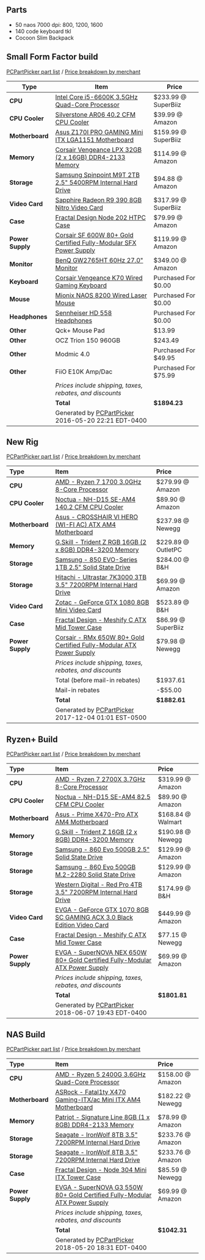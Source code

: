 ## Parts

- 50 naos 7000 dpi: 800, 1200, 1600
- 140 code keyboard tkl
- Cocoon Slim Backpack


## Small Form Factor build
[PCPartPicker part list](http://pcpartpicker.com/p/4WdpjX) / [Price breakdown by merchant](http://pcpartpicker.com/p/4WdpjX/by_merchant/)

| Type             | Item                                                                                                                               | Price                |
|------------------|------------------------------------------------------------------------------------------------------------------------------------|----------------------|
| **CPU**          | [Intel Core i5-6600K 3.5GHz Quad-Core Processor](http://pcpartpicker.com/part/intel-cpu-bx80662i56600k)                            | $233.99 @ SuperBiiz  |
| **CPU Cooler**   | [Silverstone AR06 40.2 CFM CPU Cooler](http://pcpartpicker.com/part/silverstone-cpu-cooler-ar06)                                   | $39.99 @ Amazon      |
| **Motherboard**  | [Asus Z170I PRO GAMING Mini ITX LGA1151 Motherboard](http://pcpartpicker.com/part/asus-motherboard-z170iprogaming)                 | $159.99 @ SuperBiiz  |
| **Memory**       | [Corsair Vengeance LPX 32GB (2 x 16GB) DDR4-2133 Memory](http://pcpartpicker.com/part/corsair-memory-cmk32gx4m2a2133c13)           | $114.99 @ Amazon     |
| **Storage**      | [Samsung Spinpoint M9T 2TB 2.5" 5400RPM Internal Hard Drive](http://pcpartpicker.com/part/samsung-internal-hard-drive-st2000lm003) | $94.88 @ Amazon      |
| **Video Card**   | [Sapphire Radeon R9 390 8GB Nitro Video Card](http://pcpartpicker.com/part/sapphire-video-card-100382ntoc2l)                       | $317.99 @ SuperBiiz  |
| **Case**         | [Fractal Design Node 202 HTPC Case](http://pcpartpicker.com/part/fractal-design-case-fdcanode202bk)                                | $79.99 @ Amazon      |
| **Power Supply** | [Corsair SF 600W 80+ Gold Certified Fully-Modular SFX Power Supply](http://pcpartpicker.com/part/corsair-power-supply-cp9020105na) | $119.99 @ Amazon     |
| **Monitor**      | [BenQ GW2765HT 60Hz 27.0" Monitor](http://pcpartpicker.com/part/benq-monitor-gw2765ht)                                             | $349.00 @ Amazon     |
| **Keyboard**     | [Corsair Vengeance K70 Wired Gaming Keyboard](http://pcpartpicker.com/part/corsair-keyboard-ch9000066na)                           | Purchased For $0.00  |
| **Mouse**        | [Mionix NAOS 8200 Wired Laser Mouse](http://pcpartpicker.com/part/mionix-mouse-000mio8200m)                                        | Purchased For $0.00  |
| **Headphones**   | [Sennheiser HD 558 Headphones](http://pcpartpicker.com/part/sennheiser-headphones-hd558)                                           | Purchased For $0.00  |
| **Other**        | Qck+ Mouse Pad                                                                                                                     | $13.99               |
| **Other**        | OCZ Trion 150 960GB                                                                                                                | $243.49              |
| **Other**        | Modmic 4.0                                                                                                                         | Purchased For $49.95 |
| **Other**        | FiiO E10K Amp/Dac                                                                                                                  | Purchased For $75.99 |
|                  | *Prices include shipping, taxes, rebates, and discounts*                                                                           |                      |
|                  | **Total**                                                                                                                          | **$1894.23**         |
|                  | Generated by [PCPartPicker](http://pcpartpicker.com) 2016-05-20 22:21 EDT-0400                                                     |                      |


## New Rig
[PCPartPicker part list](https://pcpartpicker.com/list/6vMMqk) / [Price breakdown by merchant](https://pcpartpicker.com/list/6vMMqk/by_merchant/)

| Type             | Item                                                                                                                                                                              | Price              |
| :----            | :----                                                                                                                                                                             | :----              |
| **CPU**          | [AMD - Ryzen 7 1700 3.0GHz 8-Core Processor](https://pcpartpicker.com/product/3kPzK8/amd-ryzen-7-1700-30ghz-8-core-processor-yd1700bbaebox)                                       | $279.99 @ Amazon   |
| **CPU Cooler**   | [Noctua - NH-D15 SE-AM4 140.2 CFM CPU Cooler](https://pcpartpicker.com/product/shNypg/noctua-nh-d15-se-am4-1402-cfm-cpu-cooler-nh-d15-se-am4)                                     | $89.90 @ Amazon    |
| **Motherboard**  | [Asus - CROSSHAIR VI HERO (WI-FI AC) ATX AM4 Motherboard](https://pcpartpicker.com/product/qRcMnQ/asus-crosshair-vi-hero-wi-fi-ac-atx-am4-motherboard-crosshair-vi-hero-wi-fi-ac) | $237.98 @ Newegg   |
| **Memory**       | [G.Skill - Trident Z RGB 16GB (2 x 8GB) DDR4-3200 Memory](https://pcpartpicker.com/product/ybrcCJ/gskill-tridentz-rgb-16gb-2-x-8gb-ddr4-3200-memory-f4-3200c16d-16gtzr)           | $229.89 @ OutletPC |
| **Storage**      | [Samsung - 850 EVO-Series 1TB 2.5" Solid State Drive](https://pcpartpicker.com/product/RbvZxr/samsung-internal-hard-drive-mz75e1t0bam)                                            | $284.00 @ B&H      |
| **Storage**      | [Hitachi - Ultrastar 7K3000 3TB 3.5" 7200RPM Internal Hard Drive](https://pcpartpicker.com/product/Cs4gXL/hitachi-internal-hard-drive-hua723030ala640)                            | $69.99 @ Amazon    |
| **Video Card**   | [Zotac - GeForce GTX 1080 8GB Mini Video Card](https://pcpartpicker.com/product/CdTrxr/zotac-geforce-gtx-1080-8gb-mini-video-card-zt-p10800h-10p)                                 | $523.89 @ B&H      |
| **Case**         | [Fractal Design - Meshify C ATX Mid Tower Case](https://pcpartpicker.com/product/Y6Crxr/fractal-design-meshify-c-atx-mid-tower-case-fd-ca-mesh-c-bko-tg)                          | $86.99 @ SuperBiiz |
| **Power Supply** | [Corsair - RMx 650W 80+ Gold Certified Fully-Modular ATX Power Supply](https://pcpartpicker.com/product/Rp8H99/corsair-power-supply-cp9020091na)                                  | $79.98 @ Newegg    |
|                  | *Prices include shipping, taxes, rebates, and discounts*                                                                                                                          |                    |
|                  | Total (before mail-in rebates)                                                                                                                                                    | $1937.61           |
|                  | Mail-in rebates                                                                                                                                                                   | -$55.00            |
|                  | **Total**                                                                                                                                                                         | **$1882.61**       |
|                  | Generated by [PCPartPicker](http://pcpartpicker.com) 2017-12-04 01:01 EST-0500                                                                                                    |                    |


## Ryzen+ Build
[PCPartPicker part list](https://pcpartpicker.com/list/QQfFZR) / [Price breakdown by merchant](https://pcpartpicker.com/list/QQfFZR/by_merchant/)

| Type             | Item                                                                                                                                                                            | Price             |
| :----            | :----                                                                                                                                                                           | :----             |
| **CPU**          | [AMD - Ryzen 7 2700X 3.7GHz 8-Core Processor](https://pcpartpicker.com/product/bddxFT/amd-ryzen-7-2700x-37ghz-8-core-processor-yd270xbgafbox)                                   | $319.99 @ Amazon  |
| **CPU Cooler**   | [Noctua - NH-D15 SE-AM4 82.5 CFM CPU Cooler](https://pcpartpicker.com/product/shNypg/noctua-nh-d15-se-am4-1402-cfm-cpu-cooler-nh-d15-se-am4)                                    | $89.90 @ Amazon   |
| **Motherboard**  | [Asus - Prime X470-Pro ATX AM4 Motherboard](https://pcpartpicker.com/product/6hF48d/asus-prime-x470-pro-atx-am4-motherboard-prime-x470-pro)                                     | $168.84 @ Walmart |
| **Memory**       | [G.Skill - Trident Z 16GB (2 x 8GB) DDR4-3200 Memory](https://pcpartpicker.com/product/4n648d/gskill-tridentz-series-16gb-2-x-8gb-ddr4-3200-memory-f4-3200c16d-16gtzkw)         | $190.98 @ Newegg  |
| **Storage**      | [Samsung - 860 Evo 500GB 2.5" Solid State Drive](https://pcpartpicker.com/product/6yKcCJ/samsung-860-evo-500gb-25-solid-state-drive-mz-76e500bam)                               | $129.99 @ Amazon  |
| **Storage**      | [Samsung - 860 Evo 500GB M.2-2280 Solid State Drive](https://pcpartpicker.com/product/M9rmP6/samsung-860-evo-500gb-m2-2280-solid-state-drive-mz-n6e500bw)                       | $129.99 @ Amazon  |
| **Storage**      | [Western Digital - Red Pro 4TB 3.5" 7200RPM Internal Hard Drive](https://pcpartpicker.com/product/B638TW/western-digital-red-pro-4tb-35-7200rpm-internal-hard-drive-wd4002ffwx) | $174.99 @ B&H     |
| **Video Card**   | [EVGA - GeForce GTX 1070 8GB SC GAMING ACX 3.0 Black Edition Video Card](https://pcpartpicker.com/product/ph38TW/evga-geforce-gtx-1070-8gb-sc-gaming-video-card-08g-p4-5173-kr) | $449.99 @ Amazon  |
| **Case**         | [Fractal Design - Meshify C ATX Mid Tower Case](https://pcpartpicker.com/product/fPzkcf/fractal-design-meshify-c-atx-mid-tower-case-fd-ca-mesh-c-bko)                           | $77.15 @ Newegg   |
| **Power Supply** | [EVGA - SuperNOVA NEX 650W 80+ Gold Certified Fully-Modular ATX Power Supply](https://pcpartpicker.com/product/g63RsY/evga-power-supply-120g10650xr)                            | $69.99 @ Amazon   |
|                  | *Prices include shipping, taxes, rebates, and discounts*                                                                                                                        |                   |
|                  | **Total**                                                                                                                                                                       | **$1801.81**      |
|                  | Generated by [PCPartPicker](http://pcpartpicker.com) 2018-06-07 19:43 EDT-0400                                                                                                  |                   |


## NAS Build

[PCPartPicker part list](https://pcpartpicker.com/list/TQ72mq) / [Price breakdown by merchant](https://pcpartpicker.com/list/TQ72mq/by_merchant/)

| Type             | Item                                                                                                                                                                                                      | Price            |
| :----            | :----                                                                                                                                                                                                     | :----            |
| **CPU**          | [AMD - Ryzen 5 2400G 3.6GHz Quad-Core Processor](https://pcpartpicker.com/product/FGPKHx/amd-ryzen-5-2400g-36ghz-quad-core-processor-yd2400c5fbbox)                                                       | $158.00 @ Amazon |
| **Motherboard**  | [ASRock - Fatal1ty X470 Gaming-ITX/ac Mini ITX AM4 Motherboard](https://pcpartpicker.com/product/f7GxFT/asrock-fatal1ty-x470-gaming-itxac-mini-itx-am4-motherboard-x470-gaming-itxac)                     | $182.22 @ Newegg |
| **Memory**       | [Patriot - Signature Line 8GB (1 x 8GB) DDR4-2133 Memory](https://pcpartpicker.com/product/RKhKHx/patriot-signature-line-8gb-1-x-8gb-ddr4-2133-memory-psd48g213382)                                       | $78.99 @ Amazon  |
| **Storage**      | [Seagate - IronWolf 8TB 3.5" 7200RPM Internal Hard Drive](https://pcpartpicker.com/product/zKnG3C/seagate-ironwolf-8tb-35-7200rpm-internal-hard-drive-st8000vn0022)                                       | $233.76 @ Amazon |
| **Storage**      | [Seagate - IronWolf 8TB 3.5" 7200RPM Internal Hard Drive](https://pcpartpicker.com/product/zKnG3C/seagate-ironwolf-8tb-35-7200rpm-internal-hard-drive-st8000vn0022)                                       | $233.76 @ Amazon |
| **Case**         | [Fractal Design - Node 304 Mini ITX Tower Case](https://pcpartpicker.com/product/BWFPxr/fractal-design-case-fdcanode304bl)                                                                                | $85.59 @ Newegg  |
| **Power Supply** | [EVGA - SuperNOVA G3 550W 80+ Gold Certified Fully-Modular ATX Power Supply](https://pcpartpicker.com/product/sMM323/evga-supernova-g3-550w-80-gold-certified-fully-modular-atx-power-supply-220-g3-0550) | $69.99 @ Amazon  |
|                  | *Prices include shipping, taxes, rebates, and discounts*                                                                                                                                                  |                  |
|                  | **Total**                                                                                                                                                                                                 | **$1042.31**     |
|                  | Generated by [PCPartPicker](http://pcpartpicker.com) 2018-05-20 18:31 EDT-0400                                                                                                                            |                  |
